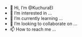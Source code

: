 - 👋 Hi, I’m @KuchuraEl
- 👀 I’m interested in ...
- 🌱 I’m currently learning ...
- 💞️ I’m looking to collaborate on ...
- 📫 How to reach me ...

<!---
KuchuraEl/KuchuraEl is a ✨ special ✨ repository because its `README.md` (this file) appears on your GitHub profile.
You can click the Preview link to take a look at your changes.
--->
